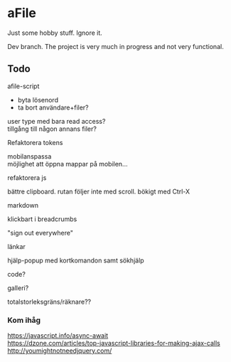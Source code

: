 # aFile
Just some hobby stuff. Ignore it.

Dev branch. The project is very much in progress and not very functional.


## Todo

afile-script  
* byta lösenord   
* ta bort användare+filer?

user type med bara read access?  
tillgång till någon annans filer?

Refaktorera tokens

mobilanspassa  
möjlighet att öppna mappar på mobilen...

refaktorera js

bättre clipboard. rutan följer inte med scroll. bökigt med Ctrl-X

markdown

klickbart i breadcrumbs

"sign out everywhere"

länkar

hjälp-popup med kortkomandon samt sökhjälp

code?

galleri?

totalstorleksgräns/räknare??

### Kom ihåg

https://javascript.info/async-await  
https://dzone.com/articles/top-javascript-libraries-for-making-ajax-calls  
http://youmightnotneedjquery.com/  
